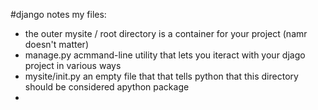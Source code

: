 #django notes
my files:
- the outer mysite / root directory is a container for your project (namr doesn't matter)
- manage.py acmmand-line utility that lets you iteract with your djago project in various ways
- mysite/init.py an empty file that that tells python that this directory should be considered apython package
- 